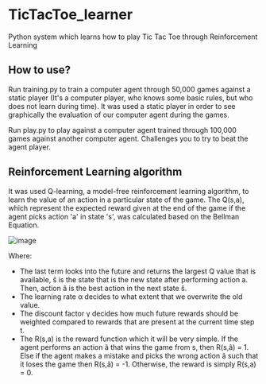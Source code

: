 # TicTacToe_learner

Python system which learns how to play Tic Tac Toe through Reinforcement Learning



## How to use?

Run training.py to train a computer agent through 50,000 games against a static player (It's a computer player, who knows some basic rules, but who does not learn during time). It was used a static player in order to see graphically the evaluation of our computer agent during the games. 

Run play.py to play against a computer agent trained through 100,000 games against another computer agent. Challenges you to try to beat the agent player.



## Reinforcement Learning algorithm

It was used Q-learning, a model-free reinforcement learning algorithm, to learn the value of an action in a particular state of the game. The Q(s,a), which represent the expected reward given at the end of the game if the agent picks action 'a' in state 's', was calculated based on the Bellman Equation. 



![image](https://user-images.githubusercontent.com/98130096/158215465-1118929e-139f-441d-8640-b29a7b3278c1.png)

Where:
  - The last term looks into the future and returns the largest Q value that is available, ŝ is the state that is the new state after performing action a. Then, action â is the best action in the next state ŝ.
  - The learning rate α decides to what extent that we overwrite the old value.
  - The discount factor γ decides how much future rewards should be weighted compared to rewards that are present at the current time step t.
  - The R(s,a) is the reward function which it will be very simple. If the agent performs an action â that wins the game from s, then R(s,â) = 1. Else if the agent makes a mistake and picks the wrong action ã such that it loses the game then R(s,ã) = -1. Otherwise, the reward is simply R(s,a) = 0.
 



